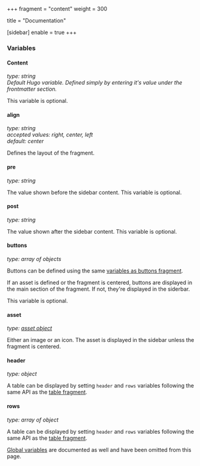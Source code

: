 +++
fragment = "content"
weight = 300

title = "Documentation"

[sidebar]
  enable = true
+++

### Variables

#### Content
*type: string*  
*Default Hugo variable. Defined simply by entering it's value under the frontmatter section.*

This variable is optional.

#### align
*type: string*  
*accepted values: right, center, left*  
*default: center*

Defines the layout of the fragment.

#### pre
*type: string*

The value shown before the sidebar content. This variable is optional.

#### post
*type: string*

The value shown after the sidebar content. This variable is optional.

#### buttons
*type: array of objects*

Buttons can be defined using the same [variables as buttons fragment](/fragments/buttons#buttons).

If an asset is defined or the fragment is centered, buttons are displayed in the main section of the fragment. If not, they're displayed in the siderbar.

This variable is optional.

#### asset
*type: [asset object](/docs/global-variables/#asset)*

Either an image or an icon. The asset is displayed in the sidebar unless the fragment is centered.

#### header
*type: object*

A table can be displayed by setting `header` and `rows` variables following the same API as the [table fragment](/fragments/table#docs).

#### rows
*type: array of object*

A table can be displayed by setting `header` and `rows` variables following the same API as the [table fragment](/fragments/table#docs).

[Global variables](/docs/global-variables) are documented as well and have been omitted from this page.

